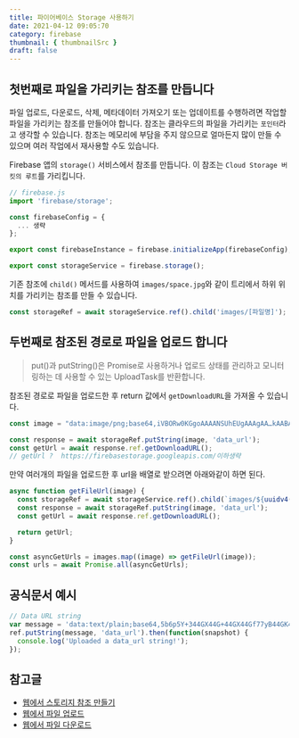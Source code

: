 ```yaml
---
title: 파이어베이스 Storage 사용하기
date: 2021-04-12 09:05:70
category: firebase
thumbnail: { thumbnailSrc }
draft: false
---
```


## 첫번째로 파일을 가리키는 참조를 만듭니다
파일 업로드, 다운로드, 삭제, 메타데이터 가져오기 또는 업데이트를 수행하려면 작업할 파일을 가리키는 참조를 만들어야 합니다. 참조는 클라우드의 파일을 가리키는 `포인터`라고 생각할 수 있습니다. 참조는 메모리에 부담을 주지 않으므로 얼마든지 많이 만들 수 있으며 여러 작업에서 재사용할 수도 있습니다.

Firebase 앱의 `storage()` 서비스에서 참조를 만듭니다. 이 참조는 `Cloud Storage 버킷의 루트`를 가리킵니다.

```js
// firebase.js
import 'firebase/storage';

const firebaseConfig = {
  ... 생략
};

export const firebaseInstance = firebase.initializeApp(firebaseConfig);

export const storageService = firebase.storage();
```

기존 참조에 `child()` 메서드를 사용하여 `images/space.jpg`와 같이 트리에서 하위 위치를 가리키는 참조를 만들 수 있습니다.

```js
const storageRef = await storageService.ref().child('images/[파일명]');
```

## 두번째로 참조된 경로로 파일을 업로드 합니다
> put()과 putString()은 Promise로 사용하거나 업로드 상태를 관리하고 모니터링하는 데 사용할 수 있는 UploadTask를 반환합니다.

참조된 경로로 파일을 업로드한 후 return 값에서 `getDownloadURL`을 가져올 수 있습니다.

```js
const image = "data:image/png;base64,iVBORw0KGgoAAAANSUhEUgAAAgAA…kAABAhQQAAKiQAAAAFfr/GYd5CITTh8YAAAAASUVORK5CYII=";

const response = await storageRef.putString(image, 'data_url');
const getUrl = await response.ref.getDownloadURL();
// getUrl ?  https://firebasestorage.googleapis.com/이하생략
```

만약 여러개의 파일을 업로드한 후 url을 배열로 받으려면 아래와같이 하면 된다.

```js
async function getFileUrl(image) {
  const storageRef = await storageService.ref().child(`images/${uuidv4()}`);
  const response = await storageRef.putString(image, 'data_url');
  const getUrl = await response.ref.getDownloadURL();

  return getUrl;
}

const asyncGetUrls = images.map((image) => getFileUrl(image));
const urls = await Promise.all(asyncGetUrls);
```

## 공식문서 예시
```js
// Data URL string
var message = 'data:text/plain;base64,5b6p5Y+344GX44G+44GX44Gf77yB44GK44KB44Gn44Go44GG77yB';
ref.putString(message, 'data_url').then(function(snapshot) {
  console.log('Uploaded a data_url string!');
});
```

## 참고글
- [웹에서 스토리지 참조 만들기](https://firebase.google.com/docs/storage/web/create-reference)
- [웹에서 파일 업로드](https://firebase.google.com/docs/storage/web/upload-files)
- [웹에서 파일 다운로드](https://firebase.google.com/docs/storage/web/download-files)